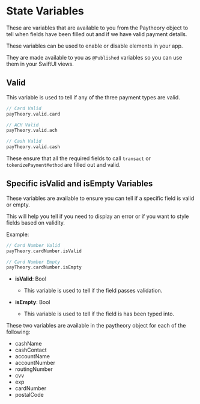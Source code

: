 # State Variables

These are variables that are available to you from the Paytheory object to tell when fields have been filled out and if we have valid payment details.

These variables can be used to enable or disable elements in your app.

They are made available to you as `@Published` variables so you can use them in your SwiftUI views.

## Valid

This variable is used to tell if any of the three payment types are valid.

```swift
// Card Valid
payTheory.valid.card

// ACH Valid
payTheory.valid.ach

// Cash Valid
payTheory.valid.cash
```

These ensure that all the required fields to call `transact` or `tokenizePaymentMethod` are filled out and valid.

## Specific isValid and isEmpty Variables

These variables are available to ensure you can tell if a specific field is valid or empty.

This will help you tell if you need to display an error or if you want to style fields based on validity.

Example:

```swift
// Card Number Valid
payTheory.cardNumber.isValid

// Card Number Empty
payTheory.cardNumber.isEmpty
```

* **isValid**: Bool
  * This variable is used to tell if the field passes validation.

* **isEmpty**: Bool
  * This variable is used to tell if the field is has been typed into.

These two variables are available in the paytheory object for each of the following:

* cashName
* cashContact
* accountName
* accountNumber
* routingNumber
* cvv
* exp
* cardNumber
* postalCode